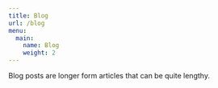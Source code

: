 ```yaml
---
title: Blog
url: /blog
menu:
  main:
    name: Blog
    weight: 2
---
```


Blog posts are longer form articles that can be quite lengthy.